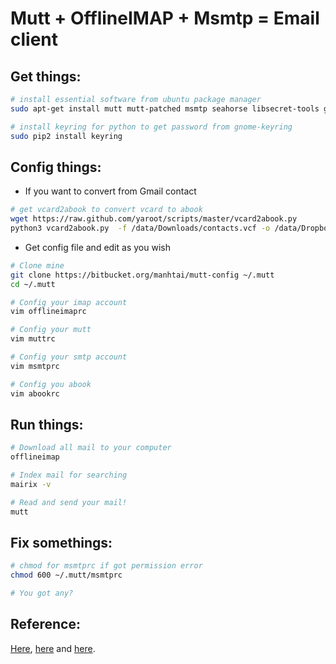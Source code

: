 Mutt + OfflineIMAP + Msmtp = Email client
=========================================

## Get things:

```bash
# install essential software from ubuntu package manager
sudo apt-get install mutt mutt-patched msmtp seahorse libsecret-tools gpicview abook urlview mairix abook offlineimap

# install keyring for python to get password from gnome-keyring
sudo pip2 install keyring
```

## Config things:

- If you want to convert from Gmail contact

```bash
# get vcard2abook to convert vcard to abook
wget https://raw.github.com/yaroot/scripts/master/vcard2abook.py
python3 vcard2abook.py  -f /data/Downloads/contacts.vcf -o /data/Dropbox/Docs/Private/Contacts/abook
```

- Get config file and edit as you wish

```bash
# Clone mine
git clone https://bitbucket.org/manhtai/mutt-config ~/.mutt
cd ~/.mutt

# Config your imap account
vim offlineimaprc

# Config your mutt
vim muttrc

# Config your smtp account
vim msmtprc

# Config you abook
vim abookrc
```

## Run things:

```bash
# Download all mail to your computer
offlineimap

# Index mail for searching
mairix -v

# Read and send your mail!
mutt
```

## Fix somethings:

```bash
# chmod for msmtprc if got permission error
chmod 600 ~/.mutt/msmtprc

# You got any?
```

## Reference:

[Here][1], [here][2] and [here][3].

[1]: https://www.proteansec.com/linux/the-ultimate-guide-to-mutt/
[2]: http://stevelosh.com/blog/2012/10/the-homely-mutt
[3]: http://www.google.com

